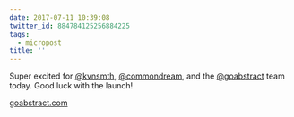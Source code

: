 ```yaml
---
date: 2017-07-11 10:39:08
twitter_id: 884784125256884225
tags:
  - micropost
title: ''
---
```


Super excited for [@kvnsmth](https://twitter.com/kvnsmth), [@commondream](https://twitter.com/commondream), and the [@goabstract](https://twitter.com/goabstract) team today. Good luck with the launch!

[goabstract.com](http://goabstract.com/)
